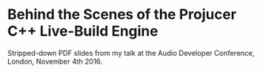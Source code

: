 Behind the Scenes of the Projucer C++ Live-Build Engine
=======================================================

Stripped-down PDF slides from my talk at the Audio Developer Conference, London, November 4th 2016.
